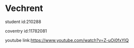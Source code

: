 # Vechrent

student id:210288

coventry id:11782081

youtube link:https://www.youtube.com/watch?v=Z-uOi0fxYlQ
